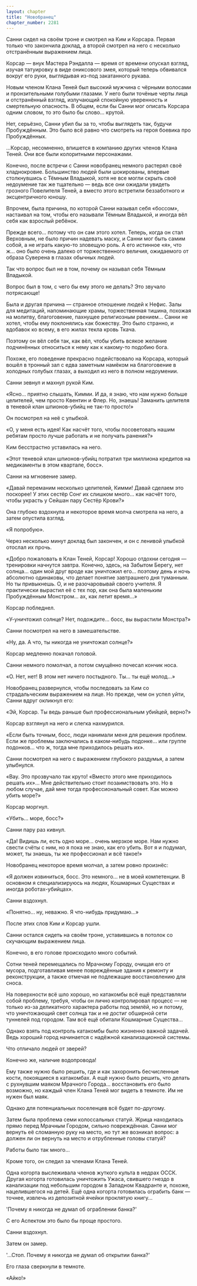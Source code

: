 ```yaml
---
layout: chapter
title: "Новобранец"
chapter_number: 2281
---
```




Санни сидел на своём троне и смотрел на Ким и Корсара. Первая только что закончила доклад, а второй смотрел на него с несколько отстранённым выражением лица.

Корсар — внук Мастера Рэндалла — время от времени опускал взгляд, изучая татуировку в виде ониксового змея, который теперь обвивался вокруг его руки, выглядывая из-под закатанного рукава.

Новым членом Клана Теней был высокий мужчина с чёрными волосами и пронзительными голубыми глазами. У него были точёные черты лица и отстранённый взгляд, излучающий спокойную уверенность и смертельную опасность. В общем, если бы Санни мог описать Корсара одним словом, то это было бы слово... крутой.

Нет, серьёзно, Санни убил бы за то, чтобы выглядеть так, будучи Пробуждённым. Это было всё равно что смотреть на героя боевика про Пробуждённых.

...Корсар, несомненно, впишется в компанию других членов Клана Теней. Они все были колоритными персонажами.

Конечно, после встречи с Санни новобранец немного растерял своё хладнокровие. Большинство людей были шокированы, впервые столкнувшись с Тёмным Владыкой, хотя не все могли скрыть своё недоумение так же тщательно — ведь все они ожидали увидеть грозного Повелителя Теней, а вместо этого встретили беззаботного и эксцентричного юношу.

Впрочем, была причина, по которой Санни называл себя «боссом», настаивал на том, чтобы его называли Тёмным Владыкой, и иногда вёл себя как взрослый ребёнок.

Прежде всего... потому что он сам этого хотел. Теперь, когда он стал Верховным, не было причин надевать маску, и Санни мог быть самим собой, а не играть какую-то зловещую роль. А его истинное «я», что ж... оно было очень далеко от торжественного величия, ожидаемого от образа Суверена в глазах обычных людей.

Так что вопрос был не в том, почему он называл себя Тёмным Владыкой.

Вопрос был в том, с чего бы ему этого не делать? Это звучало потрясающе!

Была и другая причина — странное отношение людей к Нефис. Залы для медитаций, напоминающие храмы, торжественная тишина, похожая на молитву, благоговение, пахнущее религиозным рвением... Санни не хотел, чтобы ему поклонялись как божеству. Это было странно, и вдобавок ко всему, в его жилах текла кровь Ткача.

Поэтому он вёл себя так, как вёл, чтобы убить всякое желание подчинённых относиться к нему как к какому-то подобию бога.

Похоже, его поведение прекрасно подействовало на Корсара, который вошёл в тронный зал с едва заметным намёком на благоговение в холодных голубых глазах, а выходил из него в полном недоумении.

Санни зевнул и махнул рукой Ким.

«Ясно... приятно слышать, Кимми. И да, я знаю, что нам нужно больше целителей, чем просто Квентин и Флер. Но, знаешь! Заманить целителя в теневой клан шпионов-убийц не так-то просто!»

Он посмотрел на неё с улыбкой.

«О, у меня есть идея! Как насчёт того, чтобы посоветовать нашим ребятам просто лучше работать и не получать ранения?»

Ким бесстрастно уставилась на него.

«Этот теневой клан шпионов-убийц потратил три миллиона кредитов на медикаменты в этом квартале, босс».

Санни на мгновение замер.

«Давай переманим несколько целителей, Кимми! Давай сделаем это поскорее! У этих сестёр Сонг их слишком много... как насчёт того, чтобы украсть у Сейшан пару Сестёр Крови?»

Она глубоко вздохнула и некоторое время молча смотрела на него, а затем опустила взгляд.

«Я попробую».

Через несколько минут доклад был закончен, и он с ленивой улыбкой отослал их прочь.

«Добро пожаловать в Клан Теней, Корсар! Хорошо отдохни сегодня — тренировки начнутся завтра. Конечно, здесь, на Забытом Берегу, нет солнца... один мой друг вроде как уничтожил его... поэтому день и ночь абсолютно одинаковы, что делает понятие завтрашнего дня туманным. Но ты привыкнешь. О, и не разочаровывай своего учителя. Я практически вырастил её с тех пор, как она была маленьким Пробуждённым Монстром... ах, как летит время...»

Корсар побледнел.

«У-уничтожил солнце? Нет, подождите... босс, вы вырастили Монстра?»

Санни посмотрел на него в замешательстве.

«Ну, да. А что, ты никогда не уничтожал солнце?»

Корсар медленно покачал головой.

Санни немного помолчал, а потом смущённо почесал кончик носа.

«О. Нет, нет! В этом нет ничего постыдного. Ты... ты ещё молод...»

Новобранец развернулся, чтобы последовать за Ким со страдальческим выражением на лице. Но прежде, чем он успел уйти, Санни вдруг окликнул его:

«Эй, Корсар. Ты ведь раньше был профессиональным убийцей, верно?»

Корсар взглянул на него и слегка нахмурился.

«Если быть точным, босс, люди нанимали меня для решения проблем. Если же проблемы заключались в каком-нибудь подонке... или группе подонков... что ж, тогда мне приходилось решать их».

Санни посмотрел на него с выражением глубокого раздумья, а затем улыбнулся.

«Вау. Это прозвучало так круто! «Вместо этого мне приходилось решать их»... Мне действительно стоит позаимствовать это. Но в любом случае, дай мне тогда профессиональный совет. Как можно убить море?»

Корсар моргнул.

«Убить... море, босс?»

Санни пару раз кивнул.

«Да! Видишь ли, есть одно море... очень мерзкое море. Нам нужно свести счёты с ним, но я пока не знаю, как его убить. Вот я и подумал, может, ты знаешь, ты же профессионал и всё такое!»

Новобранец некоторое время молчал, а затем ровно произнёс:

«Я должен извиниться, босс. Это немного... не в моей компетенции. В основном я специализируюсь на людях, Кошмарных Существах и иногда роботах-убийцах».

Санни вздохнул.

«Понятно... ну, неважно. Я что-нибудь придумаю...»

После этих слов Ким и Корсар ушли.

Санни остался сидеть на своём троне, уставившись в потолок со скучающим выражением лица.

Конечно, в его голове происходило много событий.

Сотни теней перемещались по Мрачному Городу, очищая его от мусора, подготавливая менее повреждённые здания к ремонту и реконструкции, а также отмечая не подлежащие восстановлению для сноса.

На поверхности всё шло хорошо, но катакомбы всё ещё представляли собой проблему, требуя, чтобы он лично контролировал процесс — не только из-за деликатного характера работы под землёй, но и потому, что уничтожающий свет солнца так и не достиг обширной сети туннелей под городом. Там всё ещё обитали Кошмарные Существа...

Однако взять под контроль катакомбы было жизненно важной задачей. Ведь хороший город начинается с надёжной канализационной системы.

Что отличало людей от зверей?

Конечно же, наличие водопровода!

Ему также нужно было решить, где и как захоронить бесчисленные кости, покоящиеся в катакомбах. А ещё нужно было решить, что делать с рухнувшим маяком Мрачного Города... восстановить его было возможно, но каждый член Клана Теней мог видеть в темноте. Им не нужен был маяк.

Однако для потенциальных поселенцев всё будет по-другому.

Затем была проблема семи колоссальных статуй. Жрица находилась прямо перед Мрачным Городом, сильно повреждённая. Санни мог вернуть её сломанную руку на место, но тут же возникал вопрос: а должен ли он вернуть на место и отрубленные головы статуй?

Работы было так много...

Кроме того, он следил за членами Клана Теней.

Одна когорта выслеживала членов жуткого культа в недрах ОССК. Другая когорта готовилась уничтожить Ужаса, свившего гнездо в канализации под небольшим городом в Западном Квадранте и, похоже, нацелившегося на детей. Ещё одна когорта готовилась ограбить банк — точнее, извлечь из депозитной ячейки проклятую книгу...

'Почему я никогда не думал об ограблении банка?'

С его Аспектом это было бы проще простого.

Санни вздохнул.

Затем он замер.

'...Стоп. Почему я никогда не думал об открытии банка?'

Его глаза сверкнули в темноте.

«Айко!»

